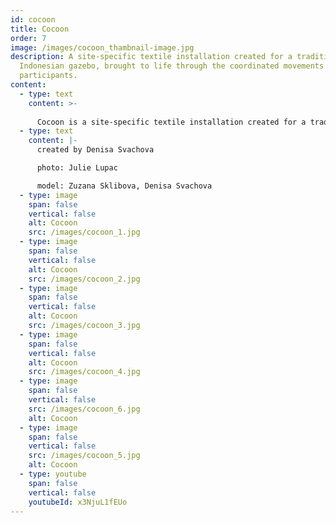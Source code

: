 ```yaml
---
id: cocoon
title: Cocoon
order: 7
image: /images/cocoon_thambnail-image.jpg
description: A site-specific textile installation created for a traditional
  Indonesian gazebo, brought to life through the coordinated movements of two
  participants.
content:
  - type: text
    content: >-
      
      Cocoon is a site-specific textile installation created for a traditional Indonesian gazebo called pendopo. The piece comes to life through the interaction of two participants, who generate a spatial composition by wrapping and unwrapping fabric around themselves and the pendopo's pillars. One participant sits in the center, hidden and wrapped in fabric on a wheeled object, while the other winds the fabric around themselves and pulls the object to one side, prompting the seated participant to emerge and unravel. This performance unfolds like a ritual, held privately in a pendopo at my friends' home with Julie Lupac in Yogyakarta in 2016.
  - type: text
    content: |-
      created by Denisa Svachova

      photo: Julie Lupac

      model: Zuzana Sklibova, Denisa Svachova
  - type: image
    span: false
    vertical: false
    alt: Cocoon
    src: /images/cocoon_1.jpg
  - type: image
    span: false
    vertical: false
    alt: Cocoon
    src: /images/cocoon_2.jpg
  - type: image
    span: false
    vertical: false
    alt: Cocoon
    src: /images/cocoon_3.jpg
  - type: image
    span: false
    vertical: false
    alt: Cocoon
    src: /images/cocoon_4.jpg
  - type: image
    span: false
    vertical: false
    src: /images/cocoon_6.jpg
    alt: Cocoon
  - type: image
    span: false
    vertical: false
    src: /images/cocoon_5.jpg
    alt: Cocoon
  - type: youtube
    span: false
    vertical: false
    youtubeId: x3NjuL1fEUo
---
```

